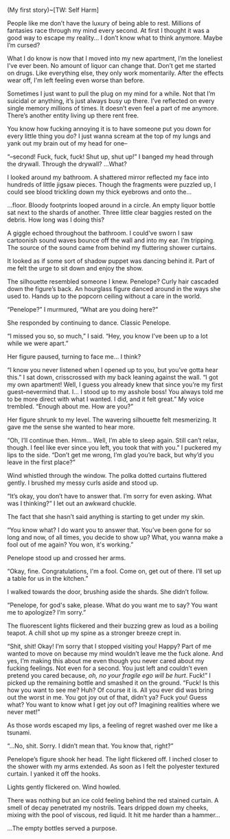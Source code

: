   
(My first story)\~\[TW: Self Harm\]

People like me don’t have the luxury of being able to rest. Millions of fantasies race through my mind every second. At first I thought it was a good way to escape my reality... I don’t know what to think anymore. Maybe I’m cursed?

  
What I do know is now that I moved into my new apartment, I’m the loneliest I’ve ever been. No amount of liquor can change that. Don’t get me started on drugs. Like everything else, they only work momentarily. After the effects wear off, I'm left feeling even worse than before.

  
Sometimes I just want to pull the plug on my mind for a while. Not that I’m suicidal or anything, it’s just always busy up there. I’ve reflected on every single memory millions of times. It doesn’t even feel a part of me anymore. There’s another entity living up there rent free.

  
You know how fucking annoying it is to have someone put you down for every little thing you do? I just wanna scream at the top of my lungs and yank out my brain out of my head for one–  


“–second! Fuck, fuck, fuck! Shut up, shut up!” I banged my head through the drywall. Through the drywall? …What?

  
I looked around my bathroom. A shattered mirror reflected my face into hundreds of little jigsaw pieces. Though the fragments were puzzled up, I could see blood trickling down my thick eyebrows and onto the…

  
…floor. Bloody footprints looped around in a circle. An empty liquor bottle sat next to the shards of another. Three little clear baggies rested on the debris. How long was I doing this?   
A giggle echoed throughout the bathroom. I could've sworn I saw cartoonish sound waves bounce off the wall and into my ear. I’m tripping. The source of the sound came from behind my fluttering shower curtains.

  
It looked as if some sort of shadow puppet was dancing behind it. Part of me felt the urge to sit down and enjoy the show.

  
The silhouette resembled someone I knew. Penelope? Curly hair cascaded down the figure’s back. An hourglass figure danced around in the ways she used to. Hands up to the popcorn ceiling without a care in the world. 

  
“Penelope?” I murmured, “What are you doing here?”

  
She responded by continuing to dance. Classic Penelope.

   
“I missed you so, so much,” I said. “Hey, you know I’ve been up to a lot while we were apart.”

  
Her figure paused, turning to face me… I think?

  
“I know you never listened when I opened up to you, but you’ve gotta hear this.” I sat down, crisscrossed with my back leaning against the wall. “I got my own apartment! Well, I guess you already knew that since you’re my first guest–nevermind that. I… I stood up to my asshole boss! You always told me to be more direct with what I wanted. I did, and it felt great.” My voice trembled. “Enough about me. How are you?”

  
Her figure shrunk to my level. The wavering silhouette felt mesmerizing. It gave me the sense she wanted to hear more.

  
“Oh, I’ll continue then. Hmm… Well, I’m able to sleep again. Still can’t relax, though. I feel like ever since you left, you took that with you.” I puckered my lips to the side. “Don’t get me wrong, I’m glad you’re back, but why’d you leave in the first place?”

  
Wind whistled through the window. The polka dotted curtains fluttered gently. I brushed my messy curls aside and stood up.

  
“It’s okay, you don’t have to answer that. I’m sorry for even asking. What was I thinking?” I let out an awkward chuckle.

  
The fact that she hasn’t said anything is starting to get under my skin.

  
“You know what? I do want you to answer that. You’ve been gone for so long and now, of all times, you decide to show up? What, you wanna make a fool out of me again? You won, it's working.”

  
Penelope stood up and crossed her arms.

  
“Okay, fine. Congratulations, I'm a fool. Come on, get out of there. I’ll set up a table for us in the kitchen.”

  
I walked towards the door, brushing aside the shards. She didn’t follow.

  
“Penelope, for god's sake, please. What do you want me to say? You want me to apologize? I’m sorry.”

  
The fluorescent lights flickered and their buzzing grew as loud as a boiling teapot. A chill shot up my spine as a stronger breeze crept in.

  
“Shit, shit! Okay! I’m sorry that I stopped visiting you! Happy? Part of me wanted to move on because my mind wouldn’t leave me the fuck alone. And yes, I’m making this about me even though you never cared about my fucking feelings. Not even for a second. You just left and couldn’t even pretend you cared because, *oh, no your fragile ego will be hurt*. Fuck!” I picked up the remaining bottle and smashed it on the ground. “Fuck! Is this how you want to see me? Huh? Of course it is. All you ever did was bring out the worst in me. You got joy out of that, didn’t ya? Fuck you! Guess what? You want to know what I get joy out of? Imagining realities where we never met!”

  
As those words escaped my lips, a feeling of regret washed over me like a tsunami. 

  
“...No, shit. Sorry. I didn’t mean that. You know that, right?”

  
Penelope’s figure shook her head. The light flickered off. I inched closer to the shower with my arms extended. As soon as I felt the polyester textured curtain. I yanked it off the hooks. 

  
Lights gently flickered on. Wind howled.

  
There was nothing but an ice cold feeling behind the red stained curtain. A smell of decay penetrated my nostrils. Tears dripped down my cheeks, mixing with the pool of viscous, red liquid. It hit me harder than a hammer…

...The empty bottles served a purpose.	